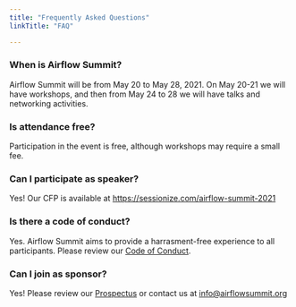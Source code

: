 ```yaml
---
title: "Frequently Asked Questions"
linkTitle: "FAQ"

---
```



### When is Airflow Summit?
Airflow Summit will be from May 20 to May 28, 2021. On May 20-21 we will have workshops, and then from May 24 to 28 we will have talks and networking activities.

### Is attendance free?
Participation in the event is free, although workshops may require a small fee.

### Can I participate as speaker?
Yes! Our CFP is available at https://sessionize.com/airflow-summit-2021 

### Is there a code of conduct?
Yes. Airflow Summit aims to provide a harrasment-free experience to all participants. Please review our [Code of Conduct](/coc).

### Can I join as sponsor?
Yes! Please review our [Prospectus](/docs/AirflowSummit-Prospectus.pdf) or contact us at info@airflowsummit.org
